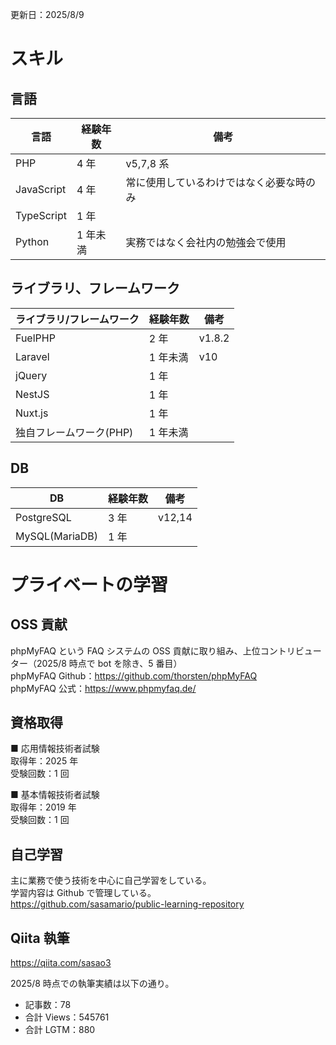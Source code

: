 更新日：2025/8/9

# スキル

## 言語

| 言語       | 経験年数 | 備考                                     |
| ---------- | -------- | ---------------------------------------- |
| PHP        | 4 年     | v5,7,8 系                                |
| JavaScript | 4 年     | 常に使用しているわけではなく必要な時のみ |
| TypeScript | 1 年     |                                          |
| Python     | 1 年未満 | 実務ではなく会社内の勉強会で使用         |

## ライブラリ、フレームワーク

| ライブラリ/フレームワーク | 経験年数 | 備考   |
| ------------------------- | -------- | ------ |
| FuelPHP                   | 2 年     | v1.8.2 |
| Laravel                   | 1 年未満 | v10    |
| jQuery                    | 1 年     |        |
| NestJS                    | 1 年     |        |
| Nuxt.js                   | 1 年     |        |
| 独自フレームワーク(PHP)   | 1 年未満 |        |

## DB

| DB             | 経験年数 | 備考   |
| -------------- | -------- | ------ |
| PostgreSQL     | 3 年     | v12,14 |
| MySQL(MariaDB) | 1 年     |        |

# プライベートの学習

## OSS 貢献

phpMyFAQ という FAQ システムの OSS 貢献に取り組み、上位コントリビューター（2025/8 時点で bot を除き、5 番目）  
phpMyFAQ Github：https://github.com/thorsten/phpMyFAQ  
phpMyFAQ 公式：https://www.phpmyfaq.de/

## 資格取得

■ 応用情報技術者試験  
取得年：2025 年  
受験回数：1 回

■ 基本情報技術者試験  
取得年：2019 年  
受験回数：1 回

## 自己学習

主に業務で使う技術を中心に自己学習をしている。  
学習内容は Github で管理している。  
https://github.com/sasamario/public-learning-repository

## Qiita 執筆

https://qiita.com/sasao3

2025/8 時点での執筆実績は以下の通り。

- 記事数：78
- 合計 Views：545761
- 合計 LGTM：880

